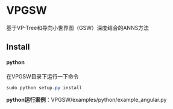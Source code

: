 # VPGSW
基于VP-Tree和导向小世界图（GSW）深度结合的ANNS方法

## Install

#### python

在VPGSW目录下运行一下命令

```java
sudo python setup.py install
```

**python运行案例**：VPGSW/examples/python/example_angular.py

